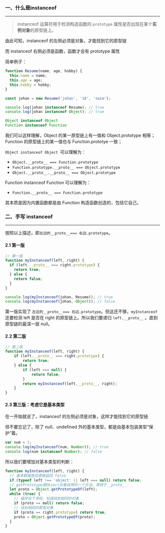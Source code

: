 ### 一、什么是instanceof

---

> instanceof 运算符用于检测构造函数的 `prototype` 属性是否出现在某个**实例对象**的原型链上。

由此可知，instanceof 的左侧必须是对象，才能找到它的原型链

而 instanceof 右侧必须是函数，函数才会有 prototype 属性

简单例子：

```js
function Resume(name, age, hobby) {
  this.name = name;
  this.age = age;
  this.hobby = hobby;
}

const johan = new Resume('johan', '18', 'swim');

console.log(johan instanceof Resume); // true
console.log(johan instanceof Object); // true
```

```js
Object instanceof Object
Function instanceof Function
```

我们可以这样理解，Object 的某一原型链上有一值和 Object.prototype 相等；Function 的原型链上的某一值也与 Function.prototye 一致；

`Object instanceof Object `可以理解为：

- `Object.__proto__ === Function.prototype`
- `Function.prototype.__proto__ === Object.prototype`
- `Object.__proto__.__proto__ === Object.prototype`

Function instanceof Function 可以理解为：

- `Function.__proto__ === Function.prototype`

其本质是因为内置函数都是由 Function 构造函数创造的，包括它自己。



### 二、手写 instanceof

---

按照以上描述，即`左边的__proto__=== 右边.prototype`。

#### 2.1 第一版

```js
// 第一版
function myInstanceof(left, right) {
  if (left.__proto__ === right.prototype) {
    return true;
  } else {
    return false;
  }
}

console.log(myInstanceof(johan, Resume)); // true
console.log(myInstanceof(johan, Object)); // false
```

第一版实现了 `左边的__proto__=== 右边.prototype`。但这还不够，`myInstanceof` 还要检测 left 是否在 right 的原型链上。所以我们要递归 `left.__proto__` 。直到原型链的最深一层 null。

#### 2.2 第二版

```js
// 第二版
function myInstanceof(left, right) {
    if (left.__proto__ === right.prototype) {
        return true;
    } else {
        if (left === null) {
            return false;
        }
        return myInstanceof(left.__proto__, right);
    }
}
```

#### 2.3 第三版：考虑它是基本类型

在一开始就说了，instanceof 的左侧必须是对象，这样才能找到它的原型链

但不要忘记了，除了 null、undefined 外的基本类型，都是由基本包装类型“保护”着。

```js
var num = 1;
console.log(myInstanceof(num, Number)); // true
console.log(num instanceof Number); // false
```

所以我们要增加对基本类型的判断：

```js
function myInstanceof(left, right) {
  // 基本数据类型直接返回 false
  if (typeof left !== 'object' || left === null) return false;
  // getPrototype是Object对象自带的一个方法，等效于__proto__
  let proto = Object.getPrototypeOf(left);
  while (true) {
    // 循环往下寻找，知道找到相同的对象
    if (proto == null) return false;
    // 找到相同的原型对象
    if (proto == right.prototype) return true;
    proto = Object.getPrototypeOf(proto);
  }
}
```